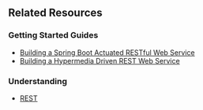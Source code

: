 ## Related Resources

### Getting Started Guides

* [Building a Spring Boot Actuated RESTful Web Service][gs-actuator-service]
* [Building a Hypermedia Driven REST Web Service][gs-rest-hateoas]

[gs-actuator-service]: /guides/gs/actuator-service/content
[gs-rest-hateoas]: /guides/gs/rest-hateoas/content

### Understanding

* [REST][u-rest]

[u-rest]: /understanding/rest